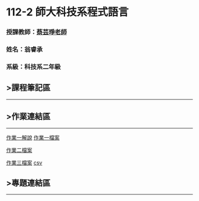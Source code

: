# 112-2 師大科技系程式語言

### 授課教師：[蔡芸琤老師](https://github.com/pecu)

### 姓名：翁睿承

### 系級：科技系二年級

## >課程筆記區
***
## >作業連結區
***
[作業一解說](https://youtu.be/MxVM98TKtHE) [作業一檔案](https://github.com/SLXSH57/SLXSH57/blob/main/%E4%BD%9C%E6%A5%AD%E4%B8%80.ipynb)

[作業二檔案](https://github.com/SLXSH57/SLXSH57/blob/main/%E4%BD%9C%E6%A5%AD%E4%BA%8C.ipynb) 

[作業三檔案](https://github.com/SLXSH57/SLXSH57/blob/main/%E4%BD%9C%E6%A5%AD%E4%B8%89.ipynb) [csv](https://github.com/SLXSH57/SLXSH57/blob/2c2a54fd70acbd922e9fa9adc6683a8e38e8050b/data.csv)
## >專題連結區
***
